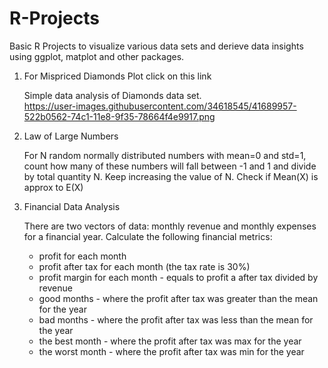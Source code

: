 # R-Projects
Basic R Projects to visualize various data sets and derieve data insights using ggplot, matplot and other packages.

1. For Mispriced Diamonds Plot click on this link

   Simple data analysis of Diamonds data set.   
   https://user-images.githubusercontent.com/34618545/41689957-522b0562-74c1-11e8-9f35-78664f4e9917.png

2. Law of Large Numbers

   For N random normally distributed numbers with mean=0 and std=1, count how many of these numbers will fall between -1 and 1 and divide      by total quantity N. Keep increasing the value of N.
   Check if Mean(X) is approx to E(X)
   
3. Financial Data Analysis

   There are two vectors of data: monthly revenue and monthly expenses for a financial year. Calculate the following financial metrics:
   - profit for each month
   - profit after tax for each month (the tax rate is 30%)
   - profit margin for each month - equals to profit a after tax divided by revenue
   - good months - where the profit after tax was greater than the mean for the year
   - bad months - where the profit after tax was less than the mean for the year
   - the best month - where the profit after tax was max for the year
   - the worst month - where the profit after tax was min for the year
   

